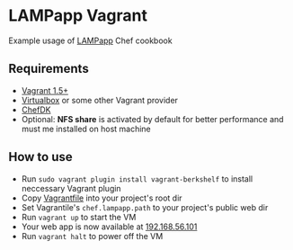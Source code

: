 # LAMPapp Vagrant

Example usage of [LAMPapp](https://github.com/mbman/lampapp) Chef cookbook

## Requirements

   * [Vagrant 1.5+](http://www.vagrantup.com/)
   * [Virtualbox](https://www.virtualbox.org/) or some other Vagrant provider
   * [ChefDK](http://downloads.getchef.com/chef-dk)
   * Optional: **NFS share** is activated by default for better performance and must me installed on host machine

## How to use

   * Run `sudo vagrant plugin install vagrant-berkshelf` to install neccessary Vagrant plugin
   * Copy [Vagrantfile](./Vagrantfile) into your project's root dir
   * Set Vagrantile's `chef.lampapp.path` to your project's public web dir
   * Run `vagrant up` to start the VM
   * Your web app is now available at [192.168.56.101](https://192.168.56.101/)
   * Run `vagrant halt` to power off the VM